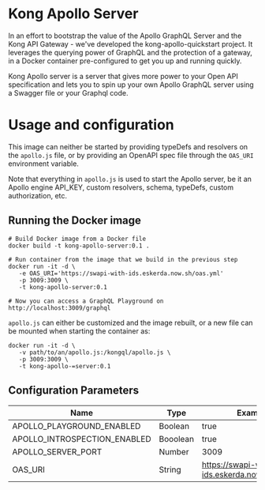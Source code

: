 # Kong Apollo Server

In an effort to bootstrap the value of the Apollo GraphQL Server and the Kong API Gateway - we've developed the kong-apollo-quickstart project. It leverages the querying power of GraphQL and the protection of a gateway, in a Docker container pre-configured to get you up and running quickly.

Kong Apollo server is a server that gives more power to your Open API specification and lets you to spin up your own Apollo GraphQL server using a Swagger file or your Graphql code.

# Usage and configuration

This image can neither be started by providing typeDefs and resolvers on
the `apollo.js` file, or by providing an OpenAPI spec file through the `OAS_URI`
environment variable.

Note that everything in `apollo.js` is used to start the Apollo server, be
it an Apollo engine API_KEY, custom resolvers, schema, typeDefs, custom
authorization, etc.


## Running the Docker image

```
# Build Docker image from a Docker file
docker build -t kong-apollo-server:0.1 .

# Run container from the image that we build in the previous step
docker run -it -d \
   -e OAS_URI='https://swapi-with-ids.eskerda.now.sh/oas.yml'
   -p 3009:3009 \
   -t kong-apollo-server:0.1

# Now you can access a GraphQL Playground on http://localhost:3009/graphql
```

`apollo.js` can either be customized and the image rebuilt, or a new
file can be mounted when starting the container as:

```
docker run -it -d \
   -v path/to/an/apollo.js:/kongql/apollo.js \
   -p 3009:3009 \
   -t kong-apollo-=server:0.1
```


## Configuration Parameters

Name | Type | Example
--- | --- | ---
APOLLO_PLAYGROUND_ENABLED | Boolean | true
APOLLO_INTROSPECTION_ENABLED | Booolean | true
APOLLO_SERVER_PORT | Number | 3009
OAS_URI | String | https://swapi-with-ids.eskerda.now.sh/oas.yml
